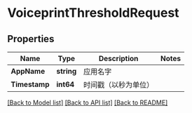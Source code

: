 # VoiceprintThresholdRequest

## Properties
Name | Type | Description | Notes
------------ | ------------- | ------------- | -------------
**AppName** | **string** | 应用名字 | 
**Timestamp** | **int64** | 时间戳（以秒为单位） | 

[[Back to Model list]](../README.md#documentation-for-models) [[Back to API list]](../README.md#documentation-for-api-endpoints) [[Back to README]](../README.md)


